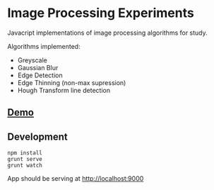 # Image Processing Experiments

Javacript implementations of image processing algorithms for study.

Algorithms implemented:
* Greyscale
* Gaussian Blur
* Edge Detection
* Edge Thinning (non-max supression)
* Hough Transform line detection

## [Demo](http://piratefsh.github.io/image-processing)

## Development
```
npm install
grunt serve
grunt watch
```

App should be serving at [http://localhost:9000](http://localhost:9000)

